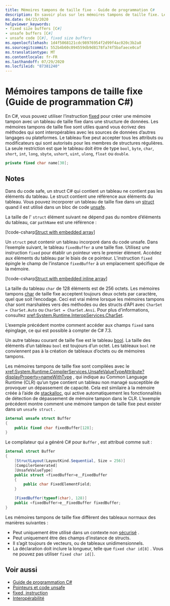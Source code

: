 ```yaml
---
title: Mémoires tampons de taille fixe - Guide de programmation C#
description: En savoir plus sur les mémoires tampons de taille fixe. Les mémoires tampons de taille fixe sont utilisées pour écrire des méthodes qui interagissent avec des sources de données provenant d’autres langages.
ms.date: 04/23/2020
helpviewer_keywords:
- fixed size buffers [C#]
- unsafe buffers [C#]
- unsafe code [C#], fixed size buffers
ms.openlocfilehash: 1d4f5068121cdc98976954f2d99f4ac020c3b2a8
ms.sourcegitcommit: 552b4b60c094559db9d8178fa74f5bafaece0caf
ms.translationtype: MT
ms.contentlocale: fr-FR
ms.lasthandoff: 07/29/2020
ms.locfileid: "87381240"
---
```

# <a name="fixed-size-buffers-c-programming-guide"></a>Mémoires tampons de taille fixe (Guide de programmation C#)

En C#, vous pouvez utiliser l’instruction [fixed](../../language-reference/keywords/fixed-statement.md) pour créer une mémoire tampon avec un tableau de taille fixe dans une structure de données. Les mémoires tampons de taille fixe sont utiles quand vous écrivez des méthodes qui sont interopérables avec les sources de données d’autres langages ou plateformes. Le tableau fixe peut accepter tous les attributs ou modificateurs qui sont autorisés pour les membres de structures régulières. La seule restriction est que le tableau doit être de type `bool`, `byte`, `char`, `short`, `int`, `long`, `sbyte`, `ushort`, `uint`, `ulong`, `float` ou `double`.

```csharp
private fixed char name[30];
```

## <a name="remarks"></a>Notes

Dans du code safe, un struct C# qui contient un tableau ne contient pas les éléments du tableau. Le struct contient une référence aux éléments du tableau. Vous pouvez incorporer un tableau de taille fixe dans un [struct](../../language-reference/builtin-types/struct.md) quand il est utilisé dans un bloc de code [unsafe](../../language-reference/keywords/unsafe.md).

La taille de l' `struct` élément suivant ne dépend pas du nombre d’éléments du tableau, car `pathName` est une référence :

[!code-csharp[Struct with embedded array](snippets/FixedKeywordExamples.cs#6)]

Un `struct` peut contenir un tableau incorporé dans du code unsafe. Dans l’exemple suivant, le tableau `fixedBuffer` a une taille fixe. Utilisez une instruction `fixed` pour établir un pointeur vers le premier élément. Accédez aux éléments du tableau par le biais de ce pointeur. L’instruction `fixed` épingle le champ de l’instance `fixedBuffer` à un emplacement spécifique de la mémoire.

[!code-csharp[Struct with embedded inline array](snippets/FixedKeywordExamples.cs#7)]

La taille du tableau `char` de 128 éléments est de 256 octets. Les mémoires tampons [char](../../language-reference/builtin-types/char.md) de taille fixe acceptent toujours deux octets par caractère, quel que soit l’encodage. Ceci est vrai même lorsque les mémoires tampons char sont marshalées vers des méthodes ou des structs d’API avec `CharSet = CharSet.Auto` ou `CharSet = CharSet.Ansi`. Pour plus d’informations, consultez <xref:System.Runtime.InteropServices.CharSet>.

L’exemple précédent montre comment accéder aux champs `fixed` sans épinglage, ce qui est possible à compter de C# 7.3.

Un autre tableau courant de taille fixe est le tableau [bool](../../language-reference/builtin-types/bool.md). La taille des éléments d’un tableau `bool` est toujours d’un octet. Les tableaux `bool` ne conviennent pas à la création de tableaux d’octets ou de mémoires tampons.

Les mémoires tampons de taille fixe sont compilées avec le <xref:System.Runtime.CompilerServices.UnsafeValueTypeAttribute?displayProperty=nameWithType> , qui indique au Common Language Runtime (CLR) qu’un type contient un tableau non managé susceptible de provoquer un dépassement de capacité. Cela est similaire à la mémoire créée à l’aide de [stackalloc](../../language-reference/operators/stackalloc.md), qui active automatiquement les fonctionnalités de détection de dépassement de mémoire tampon dans le CLR. L’exemple précédent montre comment une mémoire tampon de taille fixe peut exister dans un `unsafe struct` .

```csharp
internal unsafe struct Buffer
{
    public fixed char fixedBuffer[128];
}
```

Le compilateur qui a généré C# pour `Buffer` , est attribué comme suit :

```csharp
internal struct Buffer
{
    [StructLayout(LayoutKind.Sequential, Size = 256)]
    [CompilerGenerated]
    [UnsafeValueType]
    public struct <fixedBuffer>e__FixedBuffer
    {
        public char FixedElementField;
    }

    [FixedBuffer(typeof(char), 128)]
    public <fixedBuffer>e__FixedBuffer fixedBuffer;
}
```

Les mémoires tampons de taille fixe diffèrent des tableaux normaux des manières suivantes :

- Peut uniquement être utilisé dans un contexte non [sécurisé](../../language-reference/keywords/unsafe.md) .
- Peut uniquement être des champs d’instance de structs.
- Il s’agit toujours de vecteurs, ou de tableaux unidimensionnels.
- La déclaration doit inclure la longueur, telle que `fixed char id[8]` . Vous ne pouvez pas utiliser `fixed char id[]`.

## <a name="see-also"></a>Voir aussi

- [Guide de programmation C#](../index.md)
- [Pointeurs et code unsafe](index.md)
- [fixed, instruction](../../language-reference/keywords/fixed-statement.md)
- [Interopérabilité](../interop/index.md)
